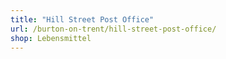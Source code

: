 ```yaml
---
title: "Hill Street Post Office"
url: /burton-on-trent/hill-street-post-office/
shop: Lebensmittel
---
```

